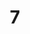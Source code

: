 ---
title: "7"
imageurl: "../src/content/thumbnail/7.webp"
dwnurl: "https://imgs1.thamizhnation.org/7.jpg"
tags: ['thalaivar']
---